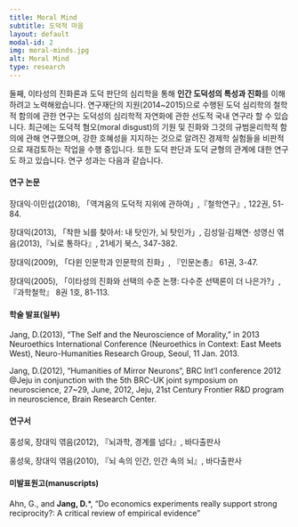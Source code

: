 ```yaml
---
title: Moral Mind
subtitle: 도덕적 마음
layout: default
modal-id: 2
img: moral-minds.jpg
alt: Moral Mind
type: research
---
```


둘째, 이타성의 진화론과 도덕 판단의 심리학을 통해 **인간 도덕성의 특성과 진화**를 이해하려고 노력해왔습니다. 연구재단의 지원(2014~2015)으로 수행된 도덕 심리학의 철학적 함의에 관한 연구는 도덕성의 심리학적 자연화에 관한 선도적 국내 연구라 할 수 있습니다. 최근에는 도덕적 혐오(moral disgust)의 기원 및 진화와 그것의 규범윤리학적 함의에 관해 연구했으며, 강한 호혜성을 지지하는 것으로 알려진 경제학 실험들을 비판적으로 재검토하는 작업을 수행 중입니다. 또한 도덕 판단과 도덕 균형의 관계에 대한 연구도 하고 있습니다. 연구 성과는 다음과 같습니다.

#### 연구 논문
장대익·이민섭(2018), 「역겨움의 도덕적 지위에 관하여」,『철학연구』, 122권, 51-84.

장대익(2013), 「착한 뇌를 찾아서: 내 탓인가, 뇌 탓인가」, 김성일·김채연· 성영신 엮음(2013),『뇌로 통하다』, 21세기 북스, 347-382.

장대익(2009), 「다윈 인문학과 인문학의 진화」, 『인문논총』 61권, 3-47.

장대익(2005), 「이타성의 진화와 선택의 수준 논쟁: 다수준 선택론이 더 나은가?」, 『과학철학』 8권 1호, 81-113.

#### 학술 발표(일부)
Jang, D.(2013), “The Self and the Neuroscience of Morality,” in 2013 Neuroethics International Conference (Neuroethics in Context: East Meets West), Neuro-Humanities Research Group, Seoul, 11 Jan. 2013.

Jang, D.(2012), “Humanities of Mirror Neurons“, BRC Int’l conference 2012 @Jeju in conjunction with the 5th BRC-UK joint symposium on neuroscience, 27~29, June, 2012, Jeju, 21st Century Frontier R&D program in neuroscience, Brain Research Center.

#### 연구서
홍성욱, 장대익 엮음(2012), 『뇌과학, 경계를 넘다』, 바다출판사

홍성욱, 장대익 엮음(2010), 『뇌 속의 인간, 인간 속의 뇌』, 바다출판사

#### 미발표원고(manuscripts)
Ahn, G., and **Jang, D.***, “Do economics experiments really support strong reciprocity?: A critical review of empirical evidence”
